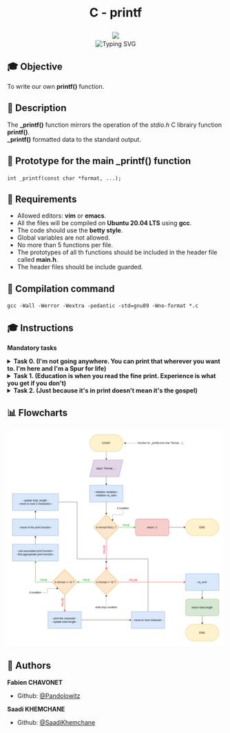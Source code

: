 # <p align="center">C - printf</p>

<p align="center">
<img src="https://apply.holbertonschool.com/holberton-logo.png">
<br>
<img src="https://readme-typing-svg.herokuapp.com?font=Open+Sans&weight=900&pause=1000&color=1D5ABD&center=true&vCenter=true&width=500&lines=LOW+LEVEL+PROGRAMMING+PROJECT+IN+C" alt="Typing SVG" />
</p>

## :mortar_board: Objective
To write our own **printf()** function.

## :bookmark_tabs: Description
The **_printf()** function mirrors the operation of the *stdio.h* C librairy function **printf()**.
<br>
**_printf()** formatted data to the standard output.

## :floppy_disk: Prototype for the main _printf() function
`int _printf(const char *format, ...);`

## :bookmark_tabs: Requirements
- Allowed editors: **vim** or **emacs**.
- All the files will be compiled on **Ubuntu 20.04 LTS** using **gcc**.
- The code should use the **betty style**.
- Global variables are not allowed.
- No more than 5 functions per file.
- The prototypes of all th functions should be included in the header file called **main.h**.
- The header files should be include guarded.

## :floppy_disk: Compilation command
`gcc -Wall -Werror -Wextra -pedantic -std=gnu89 -Wno-format *.c`

## :mortar_board: Instructions

**Mandatory tasks**

<details>
	<summary>
		<b>Task 0. (I'm not going anywhere. You can print that wherever you want to. I'm here and I'm a Spur for life)</b>
	</summary>
	<ul>
		<li>Returns: the number of characters printed.
		<br>
(excluding the null byte used to end output to strings).</li>
		<li>write output to stdout, the standard output stream.</li>
		<li>format is a character string. The format string is composed of zero or more directives. See man 3 printf for more detail. You need to handle the following conversion specifiers:</li>
		<ul>
			<li>c</li>
			<li>s</li>
			<li>%</li>
		</ul>
		<li>You don’t have to reproduce the buffer handling of the C library printf function.</li>
		<li>You don’t have to handle the flag characters.</li>
		<li>You don’t have to handle field width.</li>
		<li>You don’t have to handle precision.</li>
		<li>You don’t have to handle the length modifie.</li>
	</ul>
</details>

<details>
	<summary>
		<b>Task 1. (Education is when you read the fine print. Experience is what you get if you don't)</b>
	</summary>
	<ul>
		<li>Handle the following conversion specifiers:</li>
		<ul>
			<li>d</li>
			<li>i</li>
		</ul>
	<li>You don’t have to handle the flag characters.</li>
	<li>You don’t have to handle field width.</li>
	<li>You don’t have to handle precision.</li>
	<li>You don’t have to handle the length modifiers.</li>
	</ul>
</details>

<details>
	<summary>
		<b>Task 2. (Just because it's in print doesn't mean it's the gospel)</b>
	</summary>
	<ul>
		<li>Create a man page for your function.</li>
	</ul>
</details>

## :bar_chart: Flowcharts

![Image](https://github.com/Pandolowitz/holbertonschool-printf/blob/master/resources/flowchart.png?raw=true)

## :construction_worker: Authors
**Fabien CHAVONET**
- Github: [@Pandolowitz](https://github.com/Pandolowitz)

**Saadi KHEMCHANE**
- Github: [@SaadiKhemchane](https://github.com/SaadiKhemchane)
